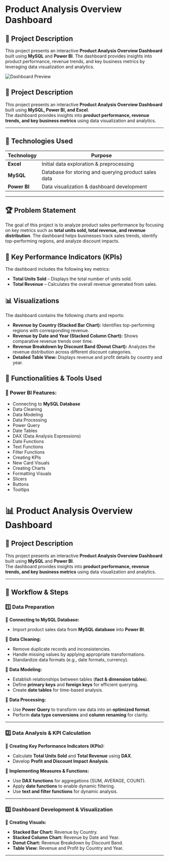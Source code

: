 # Product Analysis Overview Dashboard  

## 📌 Project Description  
This project presents an interactive **Product Analysis Overview Dashboard** built using **MySQL** and **Power BI**. The dashboard provides insights into product performance, revenue trends, and key business metrics by leveraging data visualization and analytics.

![Dashboard Preview](reports/dashboard-preview.png)  

## 📌 Project Description  
This project presents an interactive **Product Analysis Overview Dashboard** built using **MySQL, Power BI, and Excel**.  
The dashboard provides insights into **product performance, revenue trends, and key business metrics** using data visualization and analytics.  

---

## 🚀 Technologies Used  
| Technology | Purpose |
|------------|---------|
| **Excel**  | Initial data exploration & preprocessing |
| **MySQL**  | Database for storing and querying product sales data |
| **Power BI** | Data visualization & dashboard development |

---

## 🏆 Problem Statement  
The goal of this project is to analyze product sales performance by focusing on key metrics such as **total units sold, total revenue, and revenue distribution**. The dashboard helps businesses track sales trends, identify top-performing regions, and analyze discount impacts.

## 🚀 Key Performance Indicators (KPIs)  
The dashboard includes the following key metrics:  

- **Total Units Sold** – Displays the total number of units sold.  
- **Total Revenue** – Calculates the overall revenue generated from sales.  

## 📊 Visualizations  
The dashboard contains the following charts and reports:  

- **Revenue by Country (Stacked Bar Chart):** Identifies top-performing regions with corresponding revenue.  
- **Revenue by Date and Year (Stacked Column Chart):** Shows comparative revenue trends over time.  
- **Revenue Breakdown by Discount Band (Donut Chart):** Analyzes the revenue distribution across different discount categories.  
- **Detailed Table View:** Displays revenue and profit details by country and year.  

## 🔧 Functionalities & Tools Used  
### 📌 Power BI Features:  
- Connecting to **MySQL Database**  
- Data Cleaning  
- Data Modeling  
- Data Processing  
- Power Query  
- Date Tables  
- DAX (Data Analysis Expressions)  
- Date Functions  
- Text Functions  
- Filter Functions  
- Creating KPIs  
- New Card Visuals  
- Creating Charts  
- Formatting Visuals  
- Slicers  
- Buttons  
- Tooltips

# 📊 Product Analysis Overview Dashboard  

## 📌 Project Description  
This project presents an interactive **Product Analysis Overview Dashboard** built using **MySQL** and **Power BI**.  
The dashboard provides insights into **product performance, revenue trends, and key business metrics** using data visualization and analytics.  

---

## 🔄 Workflow & Steps  

### **1️⃣ Data Preparation**  
📌 **Connecting to MySQL Database:**  
- Import product sales data from **MySQL database** into **Power BI**.  

📌 **Data Cleaning:**  
- Remove duplicate records and inconsistencies.  
- Handle missing values by applying appropriate transformations.  
- Standardize data formats (e.g., date formats, currency).  

📌 **Data Modeling:**  
- Establish relationships between tables (**fact & dimension tables**).  
- Define **primary keys** and **foreign keys** for efficient querying.  
- Create **date tables** for time-based analysis.  

📌 **Data Processing:**  
- Use **Power Query** to transform raw data into an **optimized format**.  
- Perform **data type conversions** and **column renaming** for clarity.  

---

### **2️⃣ Data Analysis & KPI Calculation**  
📌 **Creating Key Performance Indicators (KPIs):**  
- Calculate **Total Units Sold** and **Total Revenue** using **DAX**.  
- Develop **Profit and Discount Impact Analysis**.  

📌 **Implementing Measures & Functions:**  
- Use **DAX functions** for aggregations (SUM, AVERAGE, COUNT).  
- Apply **date functions** to enable dynamic filtering.  
- Use **text and filter functions** for dynamic analysis.  

---

### **3️⃣ Dashboard Development & Visualization**  
📌 **Creating Visuals:**  
- **Stacked Bar Chart:** Revenue by Country.  
- **Stacked Column Chart:** Revenue by Date and Year.  
- **Donut Chart:** Revenue Breakdown by Discount Band.  
- **Table View:** Revenue and Profit by Country and Year.  

---




